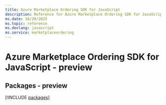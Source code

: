 ```yaml
---
title: Azure Marketplace Ordering SDK for JavaScript
description: Reference for Azure Marketplace Ordering SDK for JavaScript
ms.date: 10/29/2025
ms.topic: reference
ms.devlang: javascript
ms.service: marketplaceordering
---
```

# Azure Marketplace Ordering SDK for JavaScript - preview
## Packages - preview
[!INCLUDE [packages](marketplace-ordering-index.md)]